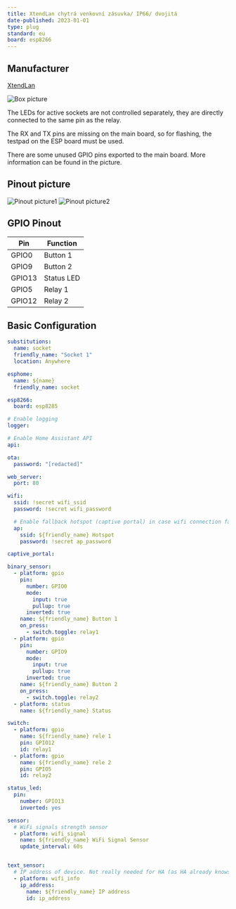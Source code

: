 ```yaml
---
title: XtendLan chytrá venkovní zásuvka/ IP66/ dvojitá
date-published: 2023-01-01
type: plug
standard: eu
board: esp8266
---
```


## Manufacturer

[XtendLan](https://www.xtendlan.cz/)

![Box picture](Whole.jpg "XtendLan products")

The LEDs for active sockets are not controlled separately, they are directly connected to the same pin as the relay.

The RX and TX pins are missing on the main board, so for flashing, the testpad on the ESP board must be used.

There are some unused GPIO pins exported to the main board. More information can be found in the picture.

## Pinout picture

![Pinout picture1](ESP-Pinout.jpg "Pinout1")
![Pinout picture2](ESP-Pinout2.jpg "Pinout2")

## GPIO Pinout

| Pin    | Function            |
| ------ | ------------------- |
| GPIO0  | Button 1            |
| GPIO9  | Button 2            |
| GPIO13 | Status LED          |
| GPIO5  | Relay 1             |
| GPIO12 | Relay 2             |

## Basic Configuration

```yaml
substitutions:
  name: socket
  friendly_name: "Socket 1"
  location: Anywhere

esphome:
  name: ${name}
  friendly_name: socket

esp8266:
  board: esp8285

# Enable logging
logger:

# Enable Home Assistant API
api:

ota:
  password: "[redacted]"

web_server:
  port: 80

wifi:
  ssid: !secret wifi_ssid
  password: !secret wifi_password

  # Enable fallback hotspot (captive portal) in case wifi connection fails
  ap:
    ssid: ${friendly_name} Hotspot
    password: !secret ap_password

captive_portal:

binary_sensor:
  - platform: gpio
    pin:
      number: GPIO0
      mode:
        input: true
        pullup: true
      inverted: true
    name: ${friendly_name} Button 1
    on_press:
      - switch.toggle: relay1
  - platform: gpio
    pin:
      number: GPIO9
      mode:
        input: true
        pullup: true
      inverted: true
    name: ${friendly_name} Button 2
    on_press:
      - switch.toggle: relay2
  - platform: status
    name: ${friendly_name} Status

switch:
  - platform: gpio
    name: ${friendly_name} rele 1
    pin: GPIO12
    id: relay1
  - platform: gpio
    name: ${friendly_name} rele 2
    pin: GPIO5
    id: relay2

status_led:
  pin:
    number: GPIO13
    inverted: yes

sensor:
  # WiFi signals strength sensor
  - platform: wifi_signal
    name: ${friendly_name} WiFi Signal Sensor
    update_interval: 60s


text_sensor:
  # IP address of device. Not really needed for HA (as HA already knows it), but for showing on the display during startup. The startup screen will leave on if no instance connects to the API.
  - platform: wifi_info
    ip_address:
      name: ${friendly_name} IP address
      id: ip_address
```
